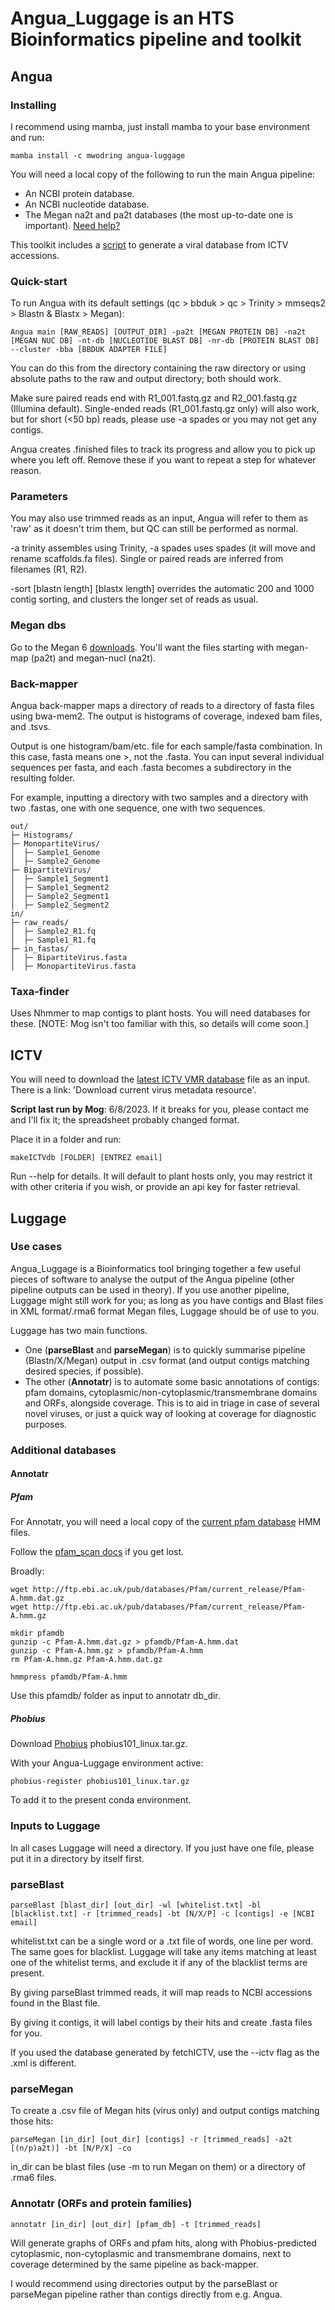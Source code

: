 # Angua_Luggage is an HTS Bioinformatics pipeline and toolkit

## Angua

### Installing

I recommend using mamba, just install mamba to your base environment and run:
```
mamba install -c mwodring angua-luggage
```
You will need a local copy of the following to run the main Angua pipeline:

- An NCBI protein database.
- An NCBI nucleotide database.
- The Megan na2t and pa2t databases (the most up-to-date one is important). [Need help?](#Megan)

This toolkit includes a [script](#ICTV) to generate a viral database from ICTV accessions.

### Quick-start

To run Angua with its default settings (qc > bbduk > qc > Trinity > mmseqs2 > Blastn & Blastx > Megan):
```
Angua main [RAW_READS] [OUTPUT_DIR] -pa2t [MEGAN PROTEIN DB] -na2t [MEGAN NUC DB] -nt-db [NUCLEOTIDE BLAST DB] -nr-db [PROTEIN BLAST DB] --cluster -bba [BBDUK ADAPTER FILE]
```
You can do this from the directory containing the raw directory or using absolute paths to the raw and output directory; both should work. 

Make sure paired reads end with R1_001.fastq.gz and R2_001.fastq.gz (Illumina default). Single-ended reads (R1_001.fastq.gz only) will also work, but for short (<50 bp) reads, please use -a spades or you may not get any contigs.

Angua creates .finished files to track its progress and allow you to pick up where you left off. Remove these if you want to repeat a step for whatever reason.  

### Parameters 

You may also use trimmed reads as an input, Angua will refer to them as 'raw' as it doesn't trim them, but QC can still be performed as normal.

-a trinity assembles using Trinity, -a spades uses spades (it will move and rename scaffolds.fa files). Single or paired reads are inferred from filenames (R1, R2).

-sort [blastn length] [blastx length] overrides the automatic 200 and 1000 contig sorting, and clusters the longer set of reads as usual. 

### Megan dbs

Go to the Megan 6 [downloads](https://software-ab.cs.uni-tuebingen.de/download/megan6/welcome.html). You'll want the files starting with megan-map (pa2t) and megan-nucl (na2t). 

### Back-mapper

Angua back-mapper maps a directory of reads to a directory of fasta files using bwa-mem2. The output is histograms of coverage, indexed bam files, and .tsvs.

Output is one histogram/bam/etc. file for each sample/fasta combination. In this case, fasta means one >, not the .fasta. You can input several individual sequences per fasta, and each .fasta becomes a subdirectory in the resulting folder.

For example, inputting a directory with two samples and a directory with two .fastas, one with one sequence, one with two sequences.

```
out/
├─ Histograms/
├─ MonopartiteVirus/
│  ├─ Sample1_Genome
│  ├─ Sample2_Genome
├─ BipartiteVirus/
│  ├─ Sample1_Segment1
│  ├─ Sample1_Segment2
│  ├─ Sample2_Segment1
│  ├─ Sample2_Segment2
in/
├─ raw_reads/
│  ├─ Sample2_R1.fq
│  ├─ Sample1_R1.fq
├─ in_fastas/
│  ├─ BipartiteVirus.fasta
│  ├─ MonopartiteVirus.fasta
```

### Taxa-finder

Uses Nhmmer to map contigs to plant hosts. You will need databases for these. [NOTE: Mog isn't too familiar with this, so details will come soon.]

## ICTV

You will need to download the [latest ICTV VMR database](https://ictv.global/vmr) file as an input. There is a link: 'Download current virus metadata resource'.

**Script last run by Mog**: 6/8/2023. If it breaks for you, please contact me and I'll fix it; the spreadsheet probably changed format.

Place it in a folder and run:
```
makeICTVdb [FOLDER] [ENTREZ email] 
```
Run --help for details. It will default to plant hosts only, you may restrict it with other criteria if you wish, or provide an api key for faster retrieval.

## Luggage

### Use cases

Angua_Luggage is a Bioinformatics tool bringing together a few useful pieces of software to analyse the output of the Angua pipeline (other pipeline outputs can be used in theory). If you use another pipeline, Luggage might still work for you; as long as you have contigs and Blast files in XML format/.rma6 format Megan files, Luggage should be of use to you.

Luggage has two main functions. 

- One (**parseBlast** and **parseMegan**) is to quickly summarise pipeline (Blastn/X/Megan) output in .csv format (and output contigs matching desired species, if possible). 
- The other (**Annotatr**) is to automate some basic annotations of contigs: pfam domains, cytoplasmic/non-cytoplasmic/transmembrane domains and ORFs, alongside coverage. This is to aid in triage in case of several novel viruses, or just a quick way of looking at coverage for diagnostic purposes.

### Additional databases

#### Annotatr 

##### Pfam

For Annotatr, you will need a local copy of the [current pfam database](https://ftp.ebi.ac.uk/pub/databases/Pfam/current_release/) HMM files.

Follow the [pfam_scan docs](https://github.com/aziele/pfam_scan) if you get lost. 

Broadly:

```
wget http://ftp.ebi.ac.uk/pub/databases/Pfam/current_release/Pfam-A.hmm.dat.gz
wget http://ftp.ebi.ac.uk/pub/databases/Pfam/current_release/Pfam-A.hmm.gz
```

```
mkdir pfamdb
gunzip -c Pfam-A.hmm.dat.gz > pfamdb/Pfam-A.hmm.dat
gunzip -c Pfam-A.hmm.gz > pfamdb/Pfam-A.hmm
rm Pfam-A.hmm.gz Pfam-A.hmm.dat.gz
```

```
hmmpress pfamdb/Pfam-A.hmm
```

Use this pfamdb/ folder as input to annotatr db_dir.

##### Phobius

Download [Phobius](http://software.sbc.su.se/cgi-bin/request.cgi?project=phobius) phobius101_linux.tar.gz.

With your Angua-Luggage environment active:

```
phobius-register phobius101_linux.tar.gz
```

To add it to the present conda environment.

### Inputs to Luggage

In all cases Luggage will need a directory. If you just have one file, please put it in a directory by itself first.

### parseBlast

```
parseBlast [blast_dir] [out_dir] -wl [whitelist.txt] -bl [blacklist.txt] -r [trimmed_reads] -bt [N/X/P] -c [contigs] -e [NCBI email]
```

whitelist.txt can be a single word or a .txt file of words, one line per word. The same goes for blacklist. Luggage will take any items matching at least one of the whitelist terms, and exclude it if any of the blacklist terms are present.

By giving parseBlast trimmed reads, it will map reads to NCBI accessions found in the Blast file. 

By giving it contigs, it will label contigs by their hits and create .fasta files for you.

If you used the database generated by fetchICTV, use the --ictv flag as the .xml is different.

### parseMegan

To create a .csv file of Megan hits (virus only) and output contigs matching those hits:

```
parseMegan [in_dir] [out_dir] [contigs] -r [trimmed_reads] -a2t [(n/p)a2t)] -bt [N/P/X] -co
```

in_dir can be blast files (use -m to run Megan on them) or a directory of .rma6 files.

### Annotatr (ORFs and protein families)

```
annotatr [in_dir] [out_dir] [pfam_db] -t [trimmed_reads]
```

Will generate graphs of ORFs and pfam hits, along with Phobius-predicted cytoplasmic, non-cytoplasmic and transmembrane domains, next to coverage determined by the same pipeline as back-mapper. 

I would recommend using directories output by the parseBlast or parseMegan pipeline rather than contigs directly from e.g. Angua.
